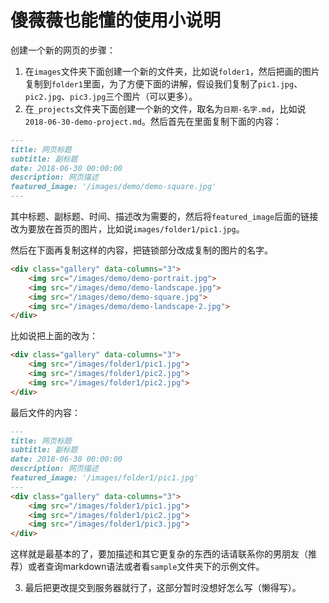 # 傻薇薇也能懂的使用小说明

创建一个新的网页的步骤：
1. 在`images`文件夹下面创建一个新的文件夹，比如说`folder1`，然后把画的图片复制到`folder1`里面，为了方便下面的讲解，假设我们复制了`pic1.jpg`、`pic2.jpg`、`pic3.jpg`三个图片（可以更多）。
2. 在`_projects`文件夹下面创建一个新的文件，取名为`日期-名字.md`，比如说`2018-06-30-demo-project.md`。然后首先在里面复制下面的内容：

```markdown
---
title: 网页标题
subtitle: 副标题
date: 2018-06-30 00:00:00
description: 网页描述
featured_image: '/images/demo/demo-square.jpg'
---
```

其中标题、副标题、时间、描述改为需要的，然后将`featured_image`后面的链接改为要放在首页的图片，比如说`images/folder1/pic1.jpg`。

然后在下面再复制这样的内容，把链锁部分改成复制的图片的名字。

```markdown
<div class="gallery" data-columns="3">
	<img src="/images/demo/demo-portrait.jpg">
	<img src="/images/demo/demo-landscape.jpg">
	<img src="/images/demo/demo-square.jpg">
	<img src="/images/demo/demo-landscape-2.jpg">
</div>
```

比如说把上面的改为：

```markdown
<div class="gallery" data-columns="3">
	<img src="/images/folder1/pic1.jpg">
	<img src="/images/folder1/pic2.jpg">
	<img src="/images/folder1/pic2.jpg">
</div>
```

最后文件的内容：

```markdown
---
title: 网页标题
subtitle: 副标题
date: 2018-06-30 00:00:00
description: 网页描述
featured_image: '/images/folder1/pic1.jpg'
---
<div class="gallery" data-columns="3">
	<img src="/images/folder1/pic1.jpg">
	<img src="/images/folder1/pic2.jpg">
	<img src="/images/folder1/pic3.jpg">
</div>
```

这样就是最基本的了，要加描述和其它更复杂的东西的话请联系你的男朋友（推荐）或者查询markdown语法或者看`sample`文件夹下的示例文件。

3. 最后把更改提交到服务器就行了，这部分暂时没想好怎么写（懒得写）。
